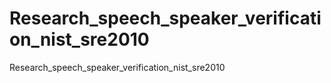 # Research_speech_speaker_verification_nist_sre2010
Research_speech_speaker_verification_nist_sre2010
